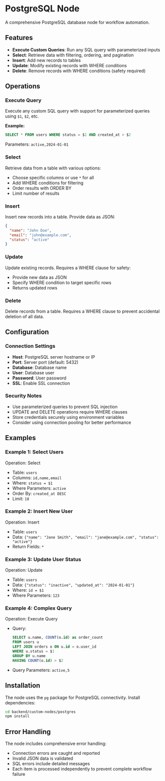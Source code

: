 # PostgreSQL Node

A comprehensive PostgreSQL database node for workflow automation.

## Features

- **Execute Custom Queries**: Run any SQL query with parameterized inputs
- **Select**: Retrieve data with filtering, ordering, and pagination
- **Insert**: Add new records to tables
- **Update**: Modify existing records with WHERE conditions
- **Delete**: Remove records with WHERE conditions (safety required)

## Operations

### Execute Query
Execute any custom SQL query with support for parameterized queries using `$1`, `$2`, etc.

**Example:**
```sql
SELECT * FROM users WHERE status = $1 AND created_at > $2
```
Parameters: `active,2024-01-01`

### Select
Retrieve data from a table with various options:
- Choose specific columns or use `*` for all
- Add WHERE conditions for filtering
- Order results with ORDER BY
- Limit number of results

### Insert
Insert new records into a table. Provide data as JSON:
```json
{
  "name": "John Doe",
  "email": "john@example.com",
  "status": "active"
}
```

### Update
Update existing records. Requires a WHERE clause for safety:
- Provide new data as JSON
- Specify WHERE condition to target specific rows
- Returns updated rows

### Delete
Delete records from a table. Requires a WHERE clause to prevent accidental deletion of all data.

## Configuration

### Connection Settings
- **Host**: PostgreSQL server hostname or IP
- **Port**: Server port (default: 5432)
- **Database**: Database name
- **User**: Database user
- **Password**: User password
- **SSL**: Enable SSL connection

### Security Notes
- Use parameterized queries to prevent SQL injection
- UPDATE and DELETE operations require WHERE clauses
- Store credentials securely using environment variables
- Consider using connection pooling for better performance

## Examples

### Example 1: Select Users
Operation: Select
- Table: `users`
- Columns: `id,name,email`
- Where: `status = $1`
- Where Parameters: `active`
- Order By: `created_at DESC`
- Limit: `10`

### Example 2: Insert New User
Operation: Insert
- Table: `users`
- Data: `{"name": "Jane Smith", "email": "jane@example.com", "status": "active"}`
- Return Fields: `*`

### Example 3: Update User Status
Operation: Update
- Table: `users`
- Data: `{"status": "inactive", "updated_at": "2024-01-01"}`
- Where: `id = $1`
- Where Parameters: `123`

### Example 4: Complex Query
Operation: Execute Query
- Query: 
  ```sql
  SELECT u.name, COUNT(o.id) as order_count 
  FROM users u 
  LEFT JOIN orders o ON u.id = o.user_id 
  WHERE u.status = $1 
  GROUP BY u.name 
  HAVING COUNT(o.id) > $2
  ```
- Query Parameters: `active,5`

## Installation

The node uses the `pg` package for PostgreSQL connectivity. Install dependencies:

```bash
cd backend/custom-nodes/postgres
npm install
```

## Error Handling

The node includes comprehensive error handling:
- Connection errors are caught and reported
- Invalid JSON data is validated
- SQL errors include detailed messages
- Each item is processed independently to prevent complete workflow failure
